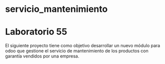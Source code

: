 # servicio_mantenimiento
# Laboratorio 55

El siguiente proyecto tiene como objetivo desarrollar un nuevo módulo para odoo que gestione el
servicio de mantenimiento de los productos con garantía vendidos por una empresa.